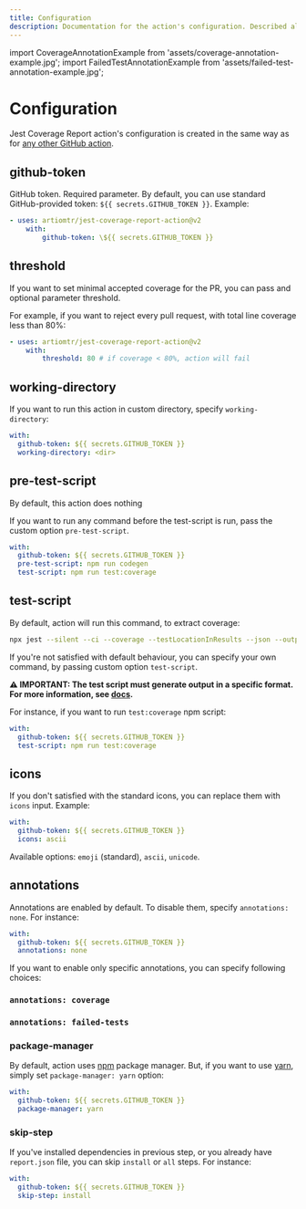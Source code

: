 ```yaml
---
title: Configuration
description: Documentation for the action's configuration. Described all inputs with examples.
---
```


import CoverageAnnotationExample from 'assets/coverage-annotation-example.jpg';
import FailedTestAnnotationExample from 'assets/failed-test-annotation-example.jpg';

# Configuration

Jest Coverage Report action's configuration is created in the same way as for [any other GitHub action](https://www.github.com/features/actions).

## github-token

GitHub token. Required parameter. By default, you can use standard GitHub-provided token: `${{ secrets.GITHUB_TOKEN }}`. Example:

```yaml
- uses: artiomtr/jest-coverage-report-action@v2
    with:
        github-token: \${{ secrets.GITHUB_TOKEN }}
```

## threshold

If you want to set minimal accepted coverage for the PR, you can pass and optional parameter threshold.

For example, if you want to reject every pull request, with total line coverage less than 80%:

```yaml
- uses: artiomtr/jest-coverage-report-action@v2
    with:
        threshold: 80 # if coverage < 80%, action will fail
```

## working-directory

If you want to run this action in custom directory, specify `working-directory`:

```yaml
with:
  github-token: ${{ secrets.GITHUB_TOKEN }}
  working-directory: <dir>
```

## pre-test-script

By default, this action does nothing

If you want to run any command before the test-script is run, pass the custom option `pre-test-script`.

```yml
with:
  github-token: ${{ secrets.GITHUB_TOKEN }}
  pre-test-script: npm run codegen
  test-script: npm run test:coverage
```

## test-script

By default, action will run this command, to extract coverage:

```bash
npx jest --silent --ci --coverage --testLocationInResults --json --outputFile="report.json"
```

If you're not satisfied with default behaviour, you can specify your own command, by passing custom option `test-script`.

<!-- TODO: replace link -->

**⚠ IMPORTANT: The test script must generate output in a specific format. For more information, see [docs](https://github.com/ArtiomTr/jest-coverage-report-action#customizing-test-script).**

For instance, if you want to run `test:coverage` npm script:

```yaml
with:
  github-token: ${{ secrets.GITHUB_TOKEN }}
  test-script: npm run test:coverage
```

## icons

If you don't satisfied with the standard icons, you can replace them with `icons` input. Example:

```yaml
with:
  github-token: ${{ secrets.GITHUB_TOKEN }}
  icons: ascii
```

Available options: `emoji` (standard), `ascii`, `unicode`.

## annotations

Annotations are enabled by default. To disable them, specify `annotations: none`. For instance:

```yaml
with:
  github-token: ${{ secrets.GITHUB_TOKEN }}
  annotations: none
```

If you want to enable only specific annotations, you can specify following choices:

### `annotations: coverage`

<ResponsiveImage width="100%" images={CoverageAnnotationExample.images} />

### `annotations: failed-tests`

<ResponsiveImage width="100%" images={FailedTestAnnotationExample.images} />

### package-manager

By default, action uses [npm](https://github.com/npm/cli#readme) package manager. But, if you want to use [yarn](https://github.com/yarnpkg/berry#readme), simply set `package-manager: yarn` option:

```yaml
with:
  github-token: ${{ secrets.GITHUB_TOKEN }}
  package-manager: yarn
```

### skip-step

If you've installed dependencies in previous step, or you already have `report.json` file, you can skip `install` or `all` steps. For instance:

```yaml
with:
  github-token: ${{ secrets.GITHUB_TOKEN }}
  skip-step: install
```
